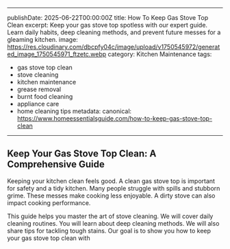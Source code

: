
---
publishDate: 2025-06-22T00:00:00Z
title: How To Keep Gas Stove Top Clean
excerpt: Keep your gas stove top spotless with our expert guide. Learn daily habits, deep cleaning methods, and prevent future messes for a gleaming kitchen.
image: https://res.cloudinary.com/dbcpfy04c/image/upload/v1750545972/generated_image_1750545971_ftzetc.webp
category: Kitchen Maintenance
tags:
  - gas stove top clean
  - stove cleaning
  - kitchen maintenance
  - grease removal
  - burnt food cleaning
  - appliance care
  - home cleaning tips
metadata:
  canonical: https://www.homeessentialsguide.com/how-to-keep-gas-stove-top-clean
---

## Keep Your Gas Stove Top Clean: A Comprehensive Guide

Keeping your kitchen clean feels good. A clean gas stove top is important for safety and a tidy kitchen. Many people struggle with spills and stubborn grime. These messes make cooking less enjoyable. A dirty stove can also impact cooking performance.

This guide helps you master the art of stove cleaning. We will cover daily cleaning routines. You will learn about deep cleaning methods. We will also share tips for tackling tough stains. Our goal is to show you how to keep your gas stove top clean with